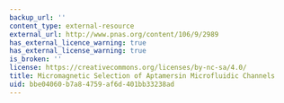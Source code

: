 ```yaml
---
backup_url: ''
content_type: external-resource
external_url: http://www.pnas.org/content/106/9/2989
has_external_licence_warning: true
has_external_license_warning: true
is_broken: ''
license: https://creativecommons.org/licenses/by-nc-sa/4.0/
title: Micromagnetic Selection of Aptamersin Microfluidic Channels
uid: bbe04060-b7a8-4759-af6d-401bb33238ad
---
```

